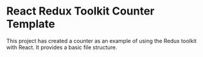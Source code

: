 # React Redux Toolkit Counter Template

This project has created a counter as an example of using the Redux toolkit with React. It provides a basic file structure.
